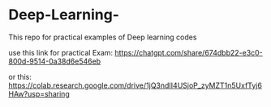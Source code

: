 # Deep-Learning-
This repo for practical examples of Deep learning codes


use this link for practical Exam: https://chatgpt.com/share/674dbb22-e3c0-800d-9514-0a38d6e546eb

or this: https://colab.research.google.com/drive/1jQ3ndII4USjoP_zyMZT1n5UxfTyj6HAw?usp=sharing
